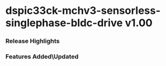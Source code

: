 # dspic33ck-mchv3-sensorless-singlephase-bldc-drive v1.00
### Release Highlights



### Features Added\Updated



